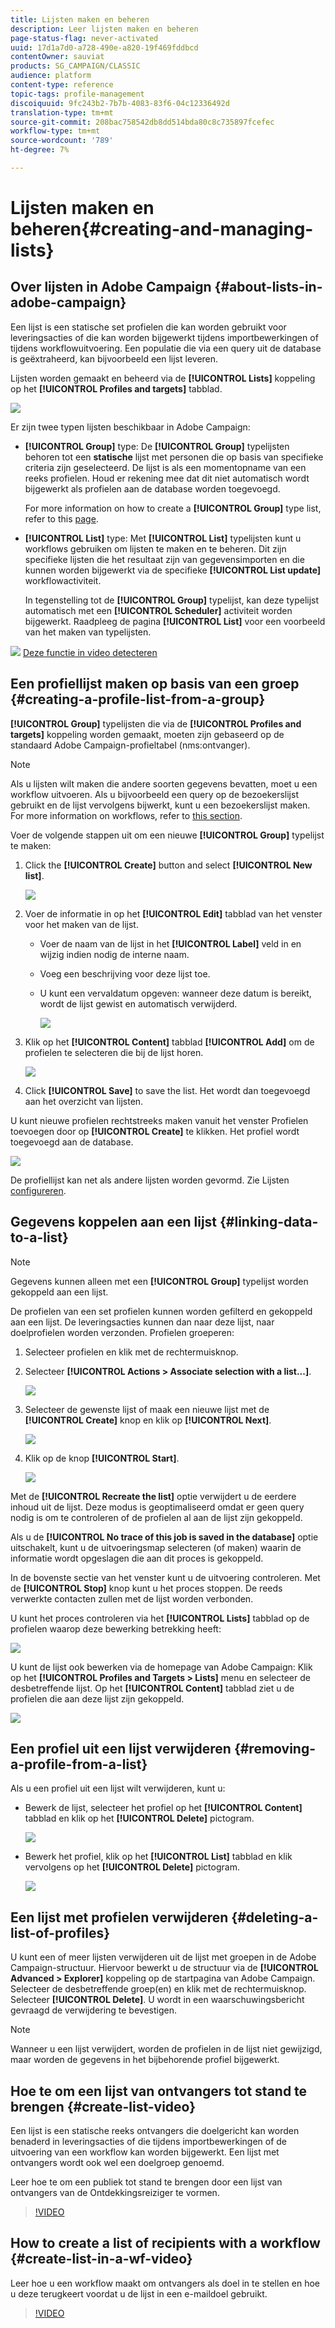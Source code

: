 ```yaml
---
title: Lijsten maken en beheren
description: Leer lijsten maken en beheren
page-status-flag: never-activated
uuid: 17d1a7d0-a728-490e-a820-19f469fddbcd
contentOwner: sauviat
products: SG_CAMPAIGN/CLASSIC
audience: platform
content-type: reference
topic-tags: profile-management
discoiquuid: 9fc243b2-7b7b-4083-83f6-04c12336492d
translation-type: tm+mt
source-git-commit: 208bac758542db8dd514bda80c8c735897fcefec
workflow-type: tm+mt
source-wordcount: '789'
ht-degree: 7%

---
```



# Lijsten maken en beheren{#creating-and-managing-lists}

## Over lijsten in Adobe Campaign {#about-lists-in-adobe-campaign}

Een lijst is een statische set profielen die kan worden gebruikt voor leveringsacties of die kan worden bijgewerkt tijdens importbewerkingen of tijdens workflowuitvoering. Een populatie die via een query uit de database is geëxtraheerd, kan bijvoorbeeld een lijst leveren.

Lijsten worden gemaakt en beheerd via de **[!UICONTROL Lists]** koppeling op het **[!UICONTROL Profiles and targets]** tabblad.

![](assets/s_ncs_user_interface_group_link.png)

Er zijn twee typen lijsten beschikbaar in Adobe Campaign:

* **[!UICONTROL Group]** type: De **[!UICONTROL Group]** typelijsten behoren tot een **statische** lijst met personen die op basis van specifieke criteria zijn geselecteerd. De lijst is als een momentopname van een reeks profielen. Houd er rekening mee dat dit niet automatisch wordt bijgewerkt als profielen aan de database worden toegevoegd.

   For more information on how to create a **[!UICONTROL Group]** type list, refer to this [page](#creating-a-profile-list-from-a-group).

* **[!UICONTROL List]** type: Met **[!UICONTROL List]** typelijsten kunt u workflows gebruiken om lijsten te maken en te beheren. Dit zijn specifieke lijsten die het resultaat zijn van gegevensimporten en die kunnen worden bijgewerkt via de specifieke **[!UICONTROL List update]** workflowactiviteit.

   In tegenstelling tot de **[!UICONTROL Group]** typelijst, kan deze typelijst automatisch met een **[!UICONTROL Scheduler]** activiteit worden bijgewerkt. Raadpleeg de pagina **[!UICONTROL List]** voor een voorbeeld van het maken van [](../../workflow/using/list-update.md)typelijsten.

![](assets/do-not-localize/how-to-video.png) [Deze functie in video detecteren](#create-list-video)

## Een profiellijst maken op basis van een groep {#creating-a-profile-list-from-a-group}

**[!UICONTROL Group]** typelijsten die via de **[!UICONTROL Profiles and targets]** koppeling worden gemaakt, moeten zijn gebaseerd op de standaard Adobe Campaign-profieltabel (nms:ontvanger).

>[!NOTE]
>
>Als u lijsten wilt maken die andere soorten gegevens bevatten, moet u een workflow uitvoeren. Als u bijvoorbeeld een query op de bezoekerslijst gebruikt en de lijst vervolgens bijwerkt, kunt u een bezoekerslijst maken. For more information on workflows, refer to [this section](../../workflow/using/about-workflows.md).

Voer de volgende stappen uit om een nieuwe **[!UICONTROL Group]** typelijst te maken:

1. Click the **[!UICONTROL Create]** button and select **[!UICONTROL New list]**.

   ![](assets/s_ncs_user_new_group.png)

1. Voer de informatie in op het **[!UICONTROL Edit]** tabblad van het venster voor het maken van de lijst.

   * Voer de naam van de lijst in het **[!UICONTROL Label]** veld in en wijzig indien nodig de interne naam.
   * Voeg een beschrijving voor deze lijst toe.
   * U kunt een vervaldatum opgeven: wanneer deze datum is bereikt, wordt de lijst gewist en automatisch verwijderd.

      ![](assets/list_expiration_date.png)

1. Klik op het **[!UICONTROL Content]** tabblad **[!UICONTROL Add]** om de profielen te selecteren die bij de lijst horen.

   ![](assets/s_ncs_user_add_group.png)

1. Click **[!UICONTROL Save]** to save the list. Het wordt dan toegevoegd aan het overzicht van lijsten.

U kunt nieuwe profielen rechtstreeks maken vanuit het venster Profielen toevoegen door op **[!UICONTROL Create]** te klikken. Het profiel wordt toegevoegd aan de database.

![](assets/s_ncs_user_new_recipient_from_group.png)

De profiellijst kan net als andere lijsten worden gevormd. Zie Lijsten [configureren](../../platform/using/adobe-campaign-workspace.md#configuring-lists).

## Gegevens koppelen aan een lijst {#linking-data-to-a-list}

>[!NOTE]
>
>Gegevens kunnen alleen met een **[!UICONTROL Group]** typelijst worden gekoppeld aan een lijst.

De profielen van een set profielen kunnen worden gefilterd en gekoppeld aan een lijst. De leveringsacties kunnen dan naar deze lijst, naar doelprofielen worden verzonden. Profielen groeperen:

1. Selecteer profielen en klik met de rechtermuisknop.
1. Selecteer **[!UICONTROL Actions > Associate selection with a list...]**.

   ![](assets/s_ncs_user_add_selection_to_group.png)

1. Selecteer de gewenste lijst of maak een nieuwe lijst met de **[!UICONTROL Create]** knop en klik op **[!UICONTROL Next]**.

   ![](assets/s_ncs_user_add_selection_to_group_2.png)

1. Klik op de knop **[!UICONTROL Start]**.

   ![](assets/s_ncs_user_add_selection_to_group_3.png)

Met de **[!UICONTROL Recreate the list]** optie verwijdert u de eerdere inhoud uit de lijst. Deze modus is geoptimaliseerd omdat er geen query nodig is om te controleren of de profielen al aan de lijst zijn gekoppeld.

Als u de **[!UICONTROL No trace of this job is saved in the database]** optie uitschakelt, kunt u de uitvoeringsmap selecteren (of maken) waarin de informatie wordt opgeslagen die aan dit proces is gekoppeld.

In de bovenste sectie van het venster kunt u de uitvoering controleren. Met de **[!UICONTROL Stop]** knop kunt u het proces stoppen. De reeds verwerkte contacten zullen met de lijst worden verbonden.

U kunt het proces controleren via het **[!UICONTROL Lists]** tabblad op de profielen waarop deze bewerking betrekking heeft:

![](assets/s_ncs_user_add_selection_to_group_4.png)

U kunt de lijst ook bewerken via de homepage van Adobe Campaign: Klik op het **[!UICONTROL Profiles and Targets > Lists]** menu en selecteer de desbetreffende lijst. Op het **[!UICONTROL Content]** tabblad ziet u de profielen die aan deze lijst zijn gekoppeld.

![](assets/s_ncs_user_add_selection_to_group_5.png)

## Een profiel uit een lijst verwijderen {#removing-a-profile-from-a-list}

Als u een profiel uit een lijst wilt verwijderen, kunt u:

* Bewerk de lijst, selecteer het profiel op het **[!UICONTROL Content]** tabblad en klik op het **[!UICONTROL Delete]** pictogram.

   ![](assets/list_remove_a_recipient.png)

* Bewerk het profiel, klik op het **[!UICONTROL List]** tabblad en klik vervolgens op het **[!UICONTROL Delete]** pictogram.

   ![](assets/recipient_remove_a_list.png)

## Een lijst met profielen verwijderen {#deleting-a-list-of-profiles}

U kunt een of meer lijsten verwijderen uit de lijst met groepen in de Adobe Campaign-structuur. Hiervoor bewerkt u de structuur via de **[!UICONTROL Advanced > Explorer]** koppeling op de startpagina van Adobe Campaign. Selecteer de desbetreffende groep(en) en klik met de rechtermuisknop. Selecteer **[!UICONTROL Delete]**. U wordt in een waarschuwingsbericht gevraagd de verwijdering te bevestigen.

>[!NOTE]
>
>Wanneer u een lijst verwijdert, worden de profielen in de lijst niet gewijzigd, maar worden de gegevens in het bijbehorende profiel bijgewerkt.

## Hoe te om een lijst van ontvangers tot stand te brengen {#create-list-video}

Een lijst is een statische reeks ontvangers die doelgericht kan worden benaderd in leveringsacties of die tijdens importbewerkingen of de uitvoering van een workflow kan worden bijgewerkt. Een lijst met ontvangers wordt ook wel een doelgroep genoemd.

Leer hoe te om een publiek tot stand te brengen door een lijst van ontvangers van de Ontdekkingsreiziger te vormen.

>[!VIDEO](https://video.tv.adobe.com/v/25602/quality=12)

## How to create a list of recipients with a workflow {#create-list-in-a-wf-video}

Leer hoe u een workflow maakt om ontvangers als doel in te stellen en hoe u deze terugkeert voordat u de lijst in een e-maildoel gebruikt.

>[!VIDEO](https://video.tv.adobe.com/v/25603?quality=12)
